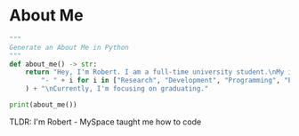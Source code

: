 # About Me
```python
"""
Generate an About Me in Python
"""
def about_me() -> str:
    return "Hey, I'm Robert. I am a full-time university student.\nMy interests include:\n" + "\n".join(
        "- " + i for i in ["Research", "Development", "Programming", "Engineering", "AI", "Data Science"]
    ) + "\nCurrently, I'm focusing on graduating."

print(about_me())
```
TLDR: I'm Robert - MySpace taught me how to code
